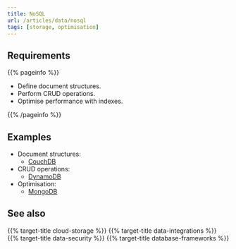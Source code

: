 ```yaml
---
title: NoSQL
url: /articles/data/nosql
tags: [storage, optimisation]
---
```


## Requirements

{{% pageinfo %}}

* Define document structures.
* Perform CRUD operations.
* Optimise performance with indexes.

{{% /pageinfo %}}

## Examples

* Document structures:
  * [CouchDB](https://docs.couchdb.org/en/stable/api/basics.html)
* CRUD operations:
  * [DynamoDB](https://docs.aws.amazon.com/apigateway/latest/developerguide/http-api-dynamo-db.html)
* Optimisation:
  * [MongoDB](https://www.mongodb.com/docs/manual/indexes/)

## See also

{{% target-title cloud-storage %}}
{{% target-title data-integrations %}}
{{% target-title data-security %}}
{{% target-title database-frameworks %}}
